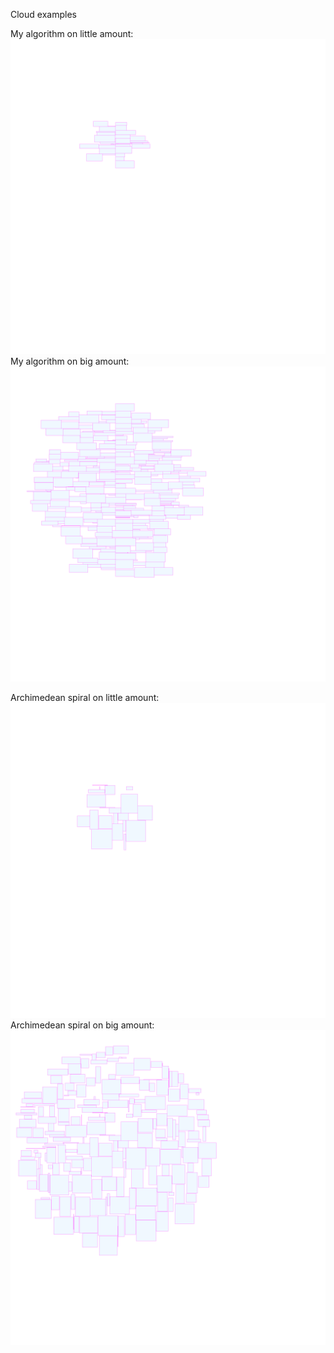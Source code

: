 Cloud examples

My algorithm on little amount:
![](CloudsExamples/Bitmap2.bmp)
My algorithm on big amount:
![](CloudsExamples/Bitmap1.bmp)

Archimedean spiral on little amount:
![](CloudsExamples/Bitmap4.bmp)
Archimedean spiral on big amount:
![](CloudsExamples/Bitmap3.bmp)

